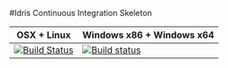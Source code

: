 #Idris Continuous Integration Skeleton

| OSX + Linux | Windows x86 + Windows x64 |
|-------------|---------------------------|
|[![Build Status](https://travis-ci.org/RossMeikleham/Idris-CI-Skeleton.svg?branch=master)](https://travis-ci.org/RossMeikleham/Idris-CI-Skeleton)|[![Build status](https://ci.appveyor.com/api/projects/status/k2cqnv8su5ik54lf?svg=true)](https://ci.appveyor.com/project/RossMeikleham/idris-ci-skeleton)|
